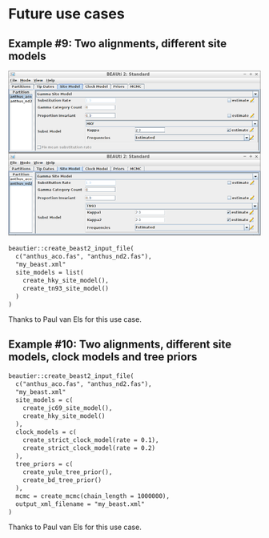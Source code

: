 # Future use cases

## Example #9: Two alignments, different site models

![Example 9](aco_hky_nd2_tn93.png)

```
beautier::create_beast2_input_file(
  c("anthus_aco.fas", "anthus_nd2.fas"),
  "my_beast.xml"
  site_models = list(
    create_hky_site_model(), 
    create_tn93_site_model()
  )
)
```

Thanks to Paul van Els for this use case.

## Example #10: Two alignments, different site models, clock models and tree priors 

```
beautier::create_beast2_input_file(
  c("anthus_aco.fas", "anthus_nd2.fas"),
  "my_beast.xml"
  site_models = c(
    create_jc69_site_model(), 
    create_hky_site_model()
  ),
  clock_models = c(
    create_strict_clock_model(rate = 0.1), 
    create_strict_clock_model(rate = 0.2)
  ),
  tree_priors = c(
    create_yule_tree_prior(), 
    create_bd_tree_prior()
  ),
  mcmc = create_mcmc(chain_length = 1000000),
  output_xml_filename = "my_beast.xml"
)
```

Thanks to Paul van Els for this use case.

